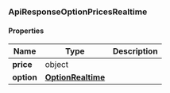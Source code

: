 

[//]: # (CLASS:ApiResponseOptionPricesRealtime)

[//]: # (KIND:object)

### ApiResponseOptionPricesRealtime

#### Properties

[//]: # (START_DEFINITION)

Name | Type | Description
------------ | ------------- | -------------
**price** | object |  &nbsp;
**option** | [**OptionRealtime**](OptionRealtime.md) |  &nbsp;

[//]: # (END_DEFINITION)


[//]: # (CONTAINED_CLASS:OptionRealtime)



